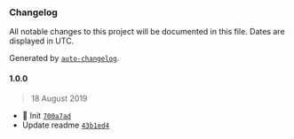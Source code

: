 ### Changelog

All notable changes to this project will be documented in this file. Dates are displayed in UTC.

Generated by [`auto-changelog`](https://github.com/CookPete/auto-changelog).

#### 1.0.0

> 18 August 2019

- :tada: Init [`700a7ad`](https://github.com/nodelet/child-process/commit/700a7adac6ecdc030a03bfd9c03c4d357f089d51)
- Update readme [`43b1ed4`](https://github.com/nodelet/child-process/commit/43b1ed49a70518fa540350d26bb502e7eaeb466d)
